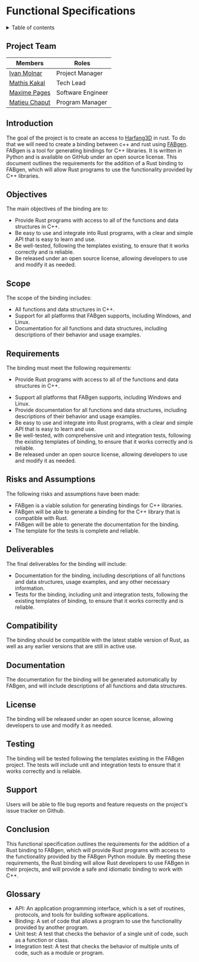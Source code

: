 # **Functional Specifications**

<details>
<summary>
Table of contents
</summary>

* [Introduction](#Introduction)
* [Objectives](#Objectives)
* [Scope](#Scope)
* [Requirement](#Requirement)
* [Deliverables](#Deliverables)
* [License](#License)
* [Compatibility](#Compatibility)
* [Documentation](#Documentation)
* [Testing](#Testing)
* [Support](#Support)
* [Conclusion](#Conclusion)
* [Glossary](#Glossary)
</details>

## Project Team

| Members         | Roles             |
| --------------- | ----------------- |
| [Ivan Molnar](https://github.com/ivan-molnar)        | Project Manager   |
| [Mathis Kakal](https://github.com/mathiskakal)       | Tech Lead         |
| [Maxime Pages](https://github.com/MaximePagesAlgoSup)| Software Engineer |
| [Matieu Chaput](https://github.com/Chaput-Mathieu)   | Program Manager   |



## Introduction
The goal of the project is to create an access to [Harfang3D](https://github.com/harfang3d/harfang3d) in rust. To do that we will need to create a binding between c++ and rust using [FABgen](https://github.com/ejulien/FABGen). FABgen is a tool for generating bindings for C++ libraries.
It is written in Python and is available on GitHub under an open source license. This document outlines the requirements for the addition of a Rust binding to FABgen, which will allow Rust programs to use the functionality provided by C++ libraries.

## Objectives
The main objectives of the binding are to:
* Provide Rust programs with access to all of the functions and data structures in C++.
* Be easy to use and integrate into Rust programs, with a clear and simple API that is easy to learn and use.
* Be well-tested, following the templates existing, to ensure that it works correctly and is reliable.
* Be released under an open source license, allowing developers to use and modify it as needed.

## Scope
The scope of the binding includes:
* All functions and data structures in C++.
* Support for all platforms that FABgen supports, including Windows, and Linux.
* Documentation for all functions and data structures, including descriptions of their behavior and usage examples.

## Requirements
The binding must meet the following requirements:
* Provide Rust programs with access to all of the functions and data structures in C++.
<!-- * Be implemented as a Rust crate -->
* Support all platforms that FABgen supports, including Windows and Linux.
* Provide documentation for all functions and data structures, including descriptions of their behavior and usage examples.
* Be easy to use and integrate into Rust programs, with a clear and simple API that is easy to learn and use.
* Be well-tested, with comprehensive unit and integration tests, following the existing templates of binding, to ensure that it works correctly and is reliable.
* Be released under an open source license, allowing developers to use and modify it as needed.

## Risks and Assumptions
The following risks and assumptions have been made:
* FABgen is a viable solution for generating bindings for C++ libraries.
* FABgen will be able to generate a binding for the C++ library that is compatible with Rust.
* FABgen will be able to generate the documentation for the binding.
* The template for the tests is complete and reliable.

## Deliverables
The final deliverables for the binding will include:
<!-- * The Rust crate, including all necessary Rust code and configuration files. -->
* Documentation for the binding, including descriptions of all functions and data structures, usage examples, and any other necessary information.
* Tests for the binding, including unit and integration tests, following the existing templates of binding, to ensure that it works correctly and is reliable.

## Compatibility
The binding should be compatible with the latest stable version of Rust, as well as any earlier versions that are still in active use.

## Documentation
The documentation for the binding will be generated automatically by FABgen, and will include descriptions of all functions and data structures.

## License
The binding will be released under an open source license, allowing developers to use and modify it as needed. 

## Testing
The binding will be tested following the templates existing in the FABgen project. The tests will include unit and integration tests to ensure that it works correctly and is reliable.
<!-- 
## Deployment
The binding should be distributed as a fork of the existing repository of the Harfang3D C++ API. The fork should include all necessary Rust code and configuration files, and should be kept up to date with the latest version of the C++ API. -->

## Support
Users will be able to file bug reports and feature requests on the project's issue tracker on Github.

## Conclusion
This functional specification outlines the requirements for the addition of a Rust binding to FABgen, which will provide Rust programs with access to the functionality provided by the FABgen Python module. By meeting these requirements, the Rust binding will allow Rust developers to use FABgen in their projects, and will provide a safe and idiomatic binding to work with C++.
<!-- ## Overview -->
<!-- ## Design Goals -->
<!-- ## Walkthrough -->

## Glossary
* API: An application programming interface, which is a set of routines, protocols, and tools for building software applications.
* Binding: A set of code that allows a program to use the functionality provided by another program.
* Unit test: A test that checks the behavior of a single unit of code, such as a function or class.
* Integration test: A test that checks the behavior of multiple units of code, such as a module or program.